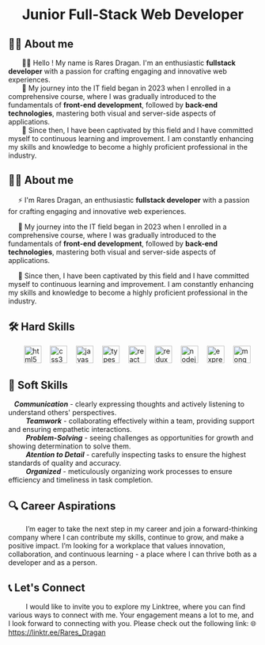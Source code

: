 <h1 align='center'>Junior Full-Stack Web Developer</h1>

<h2>👨‍💻 About me</h2>
<div>&nbsp;&nbsp;&nbsp;&nbsp;&nbsp;&nbsp; 🙋‍♂️ Hello ! My name is Rares Dragan. I'm an enthusiastic <b>fullstack developer</b> with a passion for crafting engaging and innovative web experiences.</div>  
<div>&nbsp;&nbsp;&nbsp;&nbsp;&nbsp;&nbsp; 👣 My journey into the IT field began in 2023 when I enrolled in a comprehensive course, where I was gradually introduced to the fundamentals of <b>front-end development</b>, followed by <b>back-end technologies</b>, mastering both visual and server-side aspects of applications.</div>
<div>&nbsp;&nbsp;&nbsp;&nbsp;&nbsp;&nbsp; 🚀 Since then, I have been captivated by this field and I have committed myself to continuous learning and improvement. I am constantly enhancing my skills and knowledge to become a highly proficient professional in the industry.</div>

<h2>👨‍💻 About me</h2>
<p>&nbsp;&nbsp;&nbsp;&nbsp; ⚡ I'm Rares Dragan, an enthusiastic <b>fullstack developer</b> with a passion for crafting engaging and innovative web experiences.</p>  
<p>&nbsp;&nbsp;&nbsp;&nbsp; 👣 My journey into the IT field began in 2023 when I enrolled in a comprehensive course, where I was gradually introduced to the fundamentals of <b>front-end development</b>, followed by <b>back-end technologies</b>, mastering both visual and server-side aspects of applications.</p>
<p>&nbsp;&nbsp;&nbsp;&nbsp; 🚀 Since then, I have been captivated by this field and I have committed myself to continuous learning and improvement. I am constantly enhancing my skills and knowledge to become a highly proficient professional in the industry.</p>

<h2>🛠️ Hard Skills</h2>
<div>
  &nbsp;&nbsp;&nbsp;&nbsp;&nbsp;&nbsp;&nbsp;
  <img src="https://cdn.jsdelivr.net/gh/devicons/devicon/icons/html5/html5-original.svg" height="35" alt="html5 logo"  />
  <img width="10" />
  <img src="https://cdn.jsdelivr.net/gh/devicons/devicon/icons/css3/css3-original.svg" height="35" alt="css3 logo"  />
  <img width="10" />
  <img src="https://cdn.jsdelivr.net/gh/devicons/devicon/icons/javascript/javascript-original.svg" height="35" alt="javascript logo"  />
  <img width="10" />
  <img src="https://cdn.jsdelivr.net/gh/devicons/devicon/icons/typescript/typescript-original.svg" height="35" alt="typescript logo"  />
  <img width="10" />
  <img src="https://cdn.simpleicons.org/react/61DAFB" height="35" alt="react logo"  />
  <img width="10" />
  <img src="https://cdn.jsdelivr.net/gh/devicons/devicon/icons/redux/redux-original.svg" height="35" alt="redux logo"  />
  <img width="10" />
  <img src="https://cdn.simpleicons.org/nodedotjs/339933" height="35" alt="nodejs logo"  />
  <img width="10" />
  <img src="https://cdn.jsdelivr.net/gh/devicons/devicon/icons/express/express-original-wordmark.svg" height="35" alt="express logo"  />
  <img width="10" />
  <img src="https://cdn.jsdelivr.net/gh/devicons/devicon/icons/mongodb/mongodb-original-wordmark.svg" height="35" alt="mongodb logo"  />
</div>

<h2>🌟 Soft Skills</h2>
<div>&nbsp;&nbsp; <b><i>Communication</i></b> - clearly expressing thoughts and actively listening to understand others' perspectives.</div>
<div>&nbsp;&nbsp;&nbsp;&nbsp;&nbsp;&nbsp;&nbsp;&nbsp; <b><i>Teamwork</i></b> - collaborating effectively within a team, providing support and ensuring empathetic interactions.</div>
<div>&nbsp;&nbsp;&nbsp;&nbsp;&nbsp;&nbsp;&nbsp;&nbsp; <b><i>Problem-Solving</i></b> - seeing challenges as opportunities for growth and showing determination to solve them.</div>
<div>&nbsp;&nbsp;&nbsp;&nbsp;&nbsp;&nbsp;&nbsp;&nbsp; <b><i>Atention to Detail</i></b> - carefully inspecting tasks to ensure the highest standards of quality and accuracy.</div>
<div>&nbsp;&nbsp;&nbsp;&nbsp;&nbsp;&nbsp;&nbsp;&nbsp; <b><i>Organized</i></b> - meticulously organizing work processes to ensure efficiency and timeliness in task completion.</div>

<h2>🔍 Career Aspirations</h2>
<p>‎‎&nbsp;&nbsp;&nbsp;&nbsp;&nbsp;&nbsp;&nbsp;&nbsp; ‎‎I’m eager to take the next step in my career and join a forward-thinking company where I can contribute my skills, continue to grow, and make a positive impact. I’m looking for a workplace that values innovation, collaboration, and continuous learning - a place where I can thrive both as a developer and as a person.</p>

<h2>📞 Let's Connect</h2>
<p>‎‎&nbsp;&nbsp;&nbsp;&nbsp;&nbsp;&nbsp;&nbsp;&nbsp; I would like to invite you to explore my Linktree, where you can find various ways to connect with me. Your engagement means a lot to me, and I look forward to connecting with you. Please check out the following link: 🌐 <a href="https://linktr.ee/Rares_Dragan">https://linktr.ee/Rares_Dragan</a></p>

